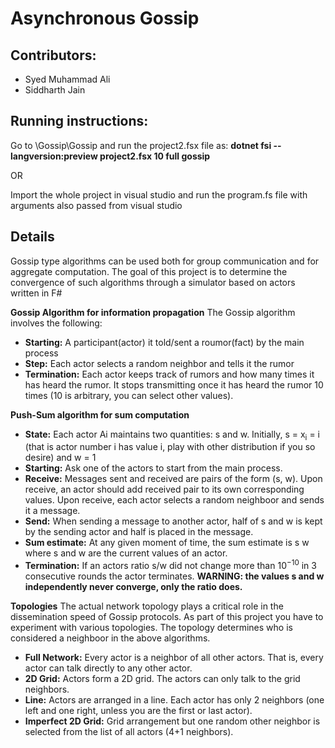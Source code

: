 # Asynchronous Gossip

## Contributors:
- Syed Muhammad Ali
- Siddharth Jain

## Running instructions:
Go to \Gossip\Gossip and run the project2.fsx file as: **dotnet fsi --langversion:preview project2.fsx 10 full gossip**

OR

Import the whole project in visual studio and run the program.fs file with arguments also passed from visual studio

## Details
Gossip type algorithms can be used both for group communication and for aggregate computation. The goal of this project is to determine the convergence of such algorithms through a simulator based on actors written in F#

**Gossip Algorithm for information propagation**
The Gossip algorithm
involves the following:
- **Starting:** A participant(actor) it told/sent a roumor(fact) by the main
process
- **Step:** Each actor selects a random neighbor and tells it the rumor
- **Termination:** Each actor keeps track of rumors and how many times it
has heard the rumor. It stops transmitting once it has heard the rumor
10 times (10 is arbitrary, you can select other values).

**Push-Sum algorithm for sum computation**
- **State:** Each actor Ai maintains two quantities: s and w. Initially, s =
x<sub>i</sub> = i (that is actor number i has value i, play with other distribution if
you so desire) and w = 1
- **Starting:** Ask one of the actors to start from the main process.
- **Receive:** Messages sent and received are pairs of the form (s, w). Upon
receive, an actor should add received pair to its own corresponding values. Upon receive, each actor selects a random neighboor and sends it a
message.
- **Send:** When sending a message to another actor, half of s and w is kept
by the sending actor and half is placed in the message.
- **Sum estimate:** At any given moment of time, the sum estimate is s
w
where s and w are the current values of an actor.
- **Termination:** If an actors ratio s/w
did not change more than 10<sup>−10</sup> in
3 consecutive rounds the actor terminates. **WARNING: the values s
and w independently never converge, only the ratio does.**

**Topologies** The actual network topology plays a critical role in the dissemination speed of Gossip protocols. As part of this project you have to experiment
with various topologies. The topology determines who is considered a neighboor
in the above algorithms.
- **Full Network:** Every actor is a neighbor of all other actors. That is, every
actor can talk directly to any other actor.
- **2D Grid:** Actors form a 2D grid. The actors can only talk to the grid
neighbors.
- **Line:** Actors are arranged in a line. Each actor has only 2 neighbors (one
left and one right, unless you are the first or last actor).
- **Imperfect 2D Grid:** Grid arrangement but one random other neighbor
is selected from the list of all actors (4+1 neighbors).